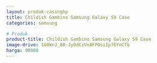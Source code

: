 ```yaml
---
layout: produk-casinghp
title: Childish Gambino Samsung Galaxy S9 Case
categories: samsung

# Produk
product-title: Childish Gambino Samsung Galaxy S9 Case
image-drive: 1G0knJ_80-JyOdCzVx8FP0siIp76YnCTb
harga: 90000
---
```

